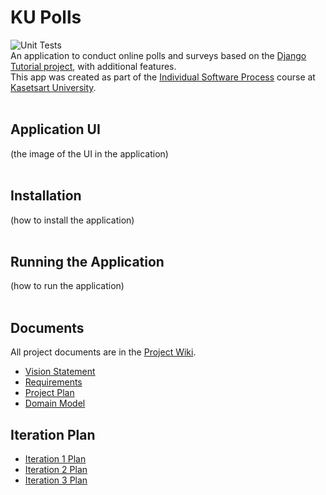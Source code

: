 # KU Polls
![Unit Tests](../../actions/workflows/ku_polls.yml/badge.svg)
<br>
An application to conduct online polls and surveys based on the [Django Tutorial project](https://docs.djangoproject.com/en/5.1/intro/tutorial01/), 
with additional features.<br>
This app was created as part of the [Individual Software Process](
https://cpske.github.io/ISP) course at [Kasetsart University](https://www.ku.ac.th).
<br><br>


## Application UI
(the image of the UI in the application)<br><br>


## Installation
(how to install the application)<br><br>

## Running the Application
(how to run the application)<br><br>

## Documents
All project documents are in the [Project Wiki](../../wiki/Home).

- [Vision Statement](../../wiki/Vision%20and%20Scope)
- [Requirements](../../wiki/Requirements)
- [Project Plan](../../wiki/Project%20Plan)
- [Domain Model](../../wiki/Domain%20Model)

## Iteration Plan
- [Iteration 1 Plan](../../wiki/Iteration%201%20Plan)
- [Iteration 2 Plan](../../wiki/Iteration%202%20Plan)
- [Iteration 3 Plan](../../wiki/Iteration%203%20Plan)
